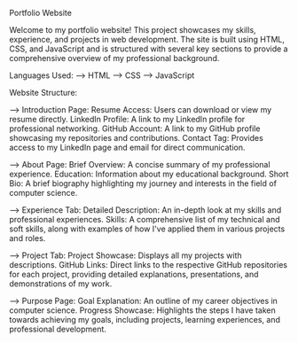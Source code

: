 Portfolio Website

Welcome to my portfolio website! This project showcases my skills, experience, and projects in web development. The site is built using HTML, CSS, and JavaScript and is structured with several key sections to provide a comprehensive overview of my professional background.

Languages Used: 
--> HTML
--> CSS
--> JavaScript

Website Structure: 

--> Introduction Page: 
Resume Access: Users can download or view my resume directly.
LinkedIn Profile: A link to my LinkedIn profile for professional networking.
GitHub Account: A link to my GitHub profile showcasing my repositories and contributions.
Contact Tag: Provides access to my LinkedIn page and email for direct communication.

--> About Page: 
Brief Overview: A concise summary of my professional experience.
Education: Information about my educational background.
Short Bio: A brief biography highlighting my journey and interests in the field of computer science.

--> Experience Tab: 
Detailed Description: An in-depth look at my skills and professional experiences.
Skills: A comprehensive list of my technical and soft skills, along with examples of how I've applied them in various projects and roles.

--> Project Tab:
Project Showcase: Displays all my projects with descriptions.
GitHub Links: Direct links to the respective GitHub repositories for each project, providing detailed explanations, presentations, and demonstrations of my work.

--> Purpose Page:
Goal Explanation: An outline of my career objectives in computer science.
Progress Showcase: Highlights the steps I have taken towards achieving my goals, including projects, learning experiences, and professional development.


